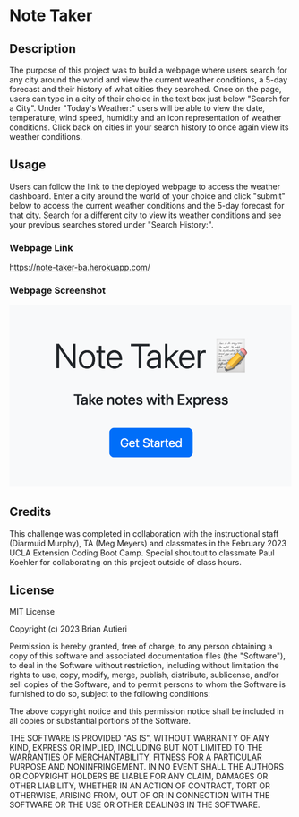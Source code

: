 # Note Taker

## Description

The purpose of this project was to build a webpage where users search for any city around the world and view the current weather conditions, a 5-day forecast and their history of what cities they searched. Once on the page, users can type in a city of their choice in the text box just below "Search for a City". Under "Today's Weather:" users will be able to view the date, temperature, wind speed, humidity and an icon representation of weather conditions. Click back on cities in your search history to once again view its weather conditions. 

## Usage

Users can follow the link to the deployed webpage to access the weather dashboard. Enter a city around the world of your choice and click "submit" below to access the current weather conditions and the 5-day forecast for that city. Search for a different city to view its weather conditions and see your previous searches stored under "Search History:".

### Webpage Link

https://note-taker-ba.herokuapp.com/

### Webpage Screenshot

![alt text](note-taker.png)

## Credits

This challenge was completed in collaboration with the instructional staff (Diarmuid Murphy), TA (Meg Meyers) and classmates in the February 2023 UCLA Extension Coding Boot Camp. Special shoutout to classmate Paul Koehler for collaborating on this project outside of class hours.

## License

MIT License

Copyright (c) 2023 Brian Autieri

Permission is hereby granted, free of charge, to any person obtaining a copy of this software and associated documentation files (the "Software"), to deal in the Software without restriction, including without limitation the rights to use, copy, modify, merge, publish, distribute, sublicense, and/or sell copies of the Software, and to permit persons to whom the Software is furnished to do so, subject to the following conditions:

The above copyright notice and this permission notice shall be included in all copies or substantial portions of the Software.

THE SOFTWARE IS PROVIDED "AS IS", WITHOUT WARRANTY OF ANY KIND, EXPRESS OR IMPLIED, INCLUDING BUT NOT LIMITED TO THE WARRANTIES OF MERCHANTABILITY, FITNESS FOR A PARTICULAR PURPOSE AND NONINFRINGEMENT. IN NO EVENT SHALL THE AUTHORS OR COPYRIGHT HOLDERS BE LIABLE FOR ANY CLAIM, DAMAGES OR OTHER LIABILITY, WHETHER IN AN ACTION OF CONTRACT, TORT OR OTHERWISE, ARISING FROM, OUT OF OR IN CONNECTION WITH THE SOFTWARE OR THE USE OR OTHER DEALINGS IN THE SOFTWARE.
